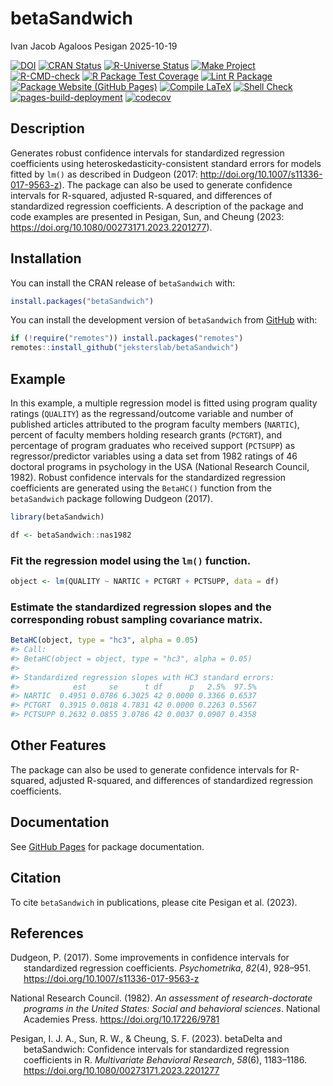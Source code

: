 betaSandwich
================
Ivan Jacob Agaloos Pesigan
2025-10-19

<!-- README.md is generated from README.Rmd. Please edit that file -->

<!-- badges: start -->

[![DOI](https://zenodo.org/badge/DOI/10.1080/00273171.2023.2201277.svg)](https://doi.org/10.1080/00273171.2023.2201277)
[![CRAN
Status](https://www.r-pkg.org/badges/version/betaSandwich)](https://cran.r-project.org/package=betaSandwich)
[![R-Universe
Status](https://jeksterslab.r-universe.dev/badges/betaSandwich)](https://jeksterslab.r-universe.dev/betaSandwich)
[![Make
Project](https://github.com/jeksterslab/betaSandwich/actions/workflows/make.yml/badge.svg)](https://github.com/jeksterslab/betaSandwich/actions/workflows/make.yml)
[![R-CMD-check](https://github.com/jeksterslab/betaSandwich/actions/workflows/check-full.yml/badge.svg)](https://github.com/jeksterslab/betaSandwich/actions/workflows/check-full.yml)
[![R Package Test
Coverage](https://github.com/jeksterslab/betaSandwich/actions/workflows/test-coverage.yml/badge.svg)](https://github.com/jeksterslab/betaSandwich/actions/workflows/test-coverage.yml)
[![Lint R
Package](https://github.com/jeksterslab/betaSandwich/actions/workflows/lint.yml/badge.svg)](https://github.com/jeksterslab/betaSandwich/actions/workflows/lint.yml)
[![Package Website (GitHub
Pages)](https://github.com/jeksterslab/betaSandwich/actions/workflows/pkgdown-gh-pages.yml/badge.svg)](https://github.com/jeksterslab/betaSandwich/actions/workflows/pkgdown-gh-pages.yml)
[![Compile
LaTeX](https://github.com/jeksterslab/betaSandwich/actions/workflows/latex.yml/badge.svg)](https://github.com/jeksterslab/betaSandwich/actions/workflows/latex.yml)
[![Shell
Check](https://github.com/jeksterslab/betaSandwich/actions/workflows/shellcheck.yml/badge.svg)](https://github.com/jeksterslab/betaSandwich/actions/workflows/shellcheck.yml)
[![pages-build-deployment](https://github.com/jeksterslab/betaSandwich/actions/workflows/pages/pages-build-deployment/badge.svg)](https://github.com/jeksterslab/betaSandwich/actions/workflows/pages/pages-build-deployment)
[![codecov](https://codecov.io/gh/jeksterslab/betaSandwich/branch/main/graph/badge.svg?token=KVLUET3DJ6)](https://codecov.io/gh/jeksterslab/betaSandwich)
<!-- badges: end -->

## Description

Generates robust confidence intervals for standardized regression
coefficients using heteroskedasticity-consistent standard errors for
models fitted by `lm()` as described in Dudgeon (2017:
<http://doi.org/10.1007/s11336-017-9563-z>). The package can also be
used to generate confidence intervals for R-squared, adjusted R-squared,
and differences of standardized regression coefficients. A description
of the package and code examples are presented in Pesigan, Sun, and
Cheung (2023: <https://doi.org/10.1080/00273171.2023.2201277>).

## Installation

You can install the CRAN release of `betaSandwich` with:

``` r
install.packages("betaSandwich")
```

You can install the development version of `betaSandwich` from
[GitHub](https://github.com/jeksterslab/betaSandwich) with:

``` r
if (!require("remotes")) install.packages("remotes")
remotes::install_github("jeksterslab/betaSandwich")
```

## Example

In this example, a multiple regression model is fitted using program
quality ratings (`QUALITY`) as the regressand/outcome variable and
number of published articles attributed to the program faculty members
(`NARTIC`), percent of faculty members holding research grants
(`PCTGRT`), and percentage of program graduates who received support
(`PCTSUPP`) as regressor/predictor variables using a data set from 1982
ratings of 46 doctoral programs in psychology in the USA (National
Research Council, 1982). Robust confidence intervals for the
standardized regression coefficients are generated using the `BetaHC()`
function from the `betaSandwich` package following Dudgeon (2017).

``` r
library(betaSandwich)
```

``` r
df <- betaSandwich::nas1982
```

### Fit the regression model using the `lm()` function.

``` r
object <- lm(QUALITY ~ NARTIC + PCTGRT + PCTSUPP, data = df)
```

### Estimate the standardized regression slopes and the corresponding robust sampling covariance matrix.

``` r
BetaHC(object, type = "hc3", alpha = 0.05)
#> Call:
#> BetaHC(object = object, type = "hc3", alpha = 0.05)
#> 
#> Standardized regression slopes with HC3 standard errors:
#>            est     se      t df      p   2.5%  97.5%
#> NARTIC  0.4951 0.0786 6.3025 42 0.0000 0.3366 0.6537
#> PCTGRT  0.3915 0.0818 4.7831 42 0.0000 0.2263 0.5567
#> PCTSUPP 0.2632 0.0855 3.0786 42 0.0037 0.0907 0.4358
```

## Other Features

The package can also be used to generate confidence intervals for
R-squared, adjusted R-squared, and differences of standardized
regression coefficients.

## Documentation

See [GitHub
Pages](https://jeksterslab.github.io/betaSandwich/index.html) for
package documentation.

## Citation

To cite `betaSandwich` in publications, please cite Pesigan et al.
(2023).

## References

<div id="refs" class="references csl-bib-body hanging-indent"
entry-spacing="0" line-spacing="2">

<div id="ref-Dudgeon-2017" class="csl-entry">

Dudgeon, P. (2017). Some improvements in confidence intervals for
standardized regression coefficients. *Psychometrika*, *82*(4), 928–951.
<https://doi.org/10.1007/s11336-017-9563-z>

</div>

<div id="ref-NationalResearchCouncil-1982" class="csl-entry">

National Research Council. (1982). *An assessment of research-doctorate
programs in the United States: Social and behavioral sciences*. National
Academies Press. <https://doi.org/10.17226/9781>

</div>

<div id="ref-Pesigan-Sun-Cheung-2023" class="csl-entry">

Pesigan, I. J. A., Sun, R. W., & Cheung, S. F. (2023).
<span class="nocase">betaDelta</span> and
<span class="nocase">betaSandwich</span>: Confidence intervals for
standardized regression coefficients in R. *Multivariate Behavioral
Research*, *58*(6), 1183–1186.
<https://doi.org/10.1080/00273171.2023.2201277>

</div>

</div>
